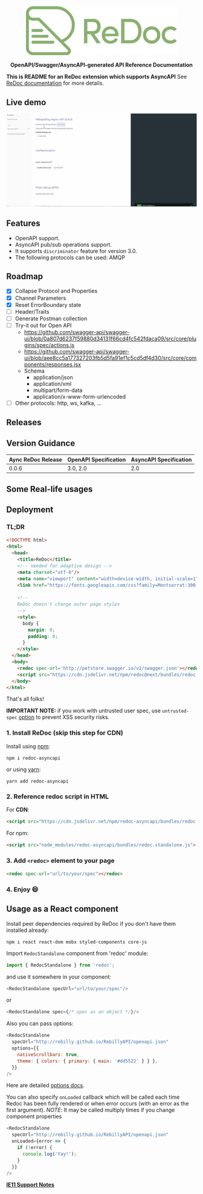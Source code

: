 <div align="center">
  <img alt="ReDoc logo" src="https://raw.githubusercontent.com/ivamuno/redoc-asyncapi/master/docs/images/redoc-logo.png" width="400px" />

  **OpenAPI/Swagger/AsyncAPI-generated API Reference Documentation**
</div>

**This is README for an ReDoc extension which supports AsyncAPI**
See [ReDoc documentation](https://github.com/Redocly/redoc) for more details.

## Live demo

![ReDoc demo](./docs/images/redoc-asyncapi.gif)

## Features
- OpenAPI support.
- AsyncAPI pub/sub operations support.
- It supports `discriminator` feature for version 3.0.
- The following protocols can be used: AMQP

## Roadmap
  - [x] Collapse Protocol and Properties
  - [x] Channel Parameters
  - [x] Reset ErrorBoundary state
  - [ ] Header/Traits
  - [ ] Generate Postman collection
  - [ ] Try-it out for Open API
    - https://github.com/swagger-api/swagger-ui/blob/0a807d6237f59880d34131f66cd4fc542fdaca09/src/core/plugins/spec/actions.js
    - https://github.com/swagger-api/swagger-ui/blob/aee8cc5a177327203fb5d5fa91ef1c5cd5df4d30/src/core/components/responses.jsx
    - Schema
      - application/json
      - application/xml
      - multipart/form-data
      - application/x-www-form-urlencoded
  - [ ] Other protocols: http, ws, kafka, ...

## Releases

## Version Guidance
| Aync ReDoc Release | OpenAPI Specification | AsyncAPI Specification |
|:-------------------|:----------------------|:-----------------------|
| 0.0.6              | 3.0, 2.0              | 2.0                    |

## Some Real-life usages

## Deployment

### TL;DR

```html
<!DOCTYPE html>
<html>
  <head>
    <title>ReDoc</title>
    <!-- needed for adaptive design -->
    <meta charset="utf-8"/>
    <meta name="viewport" content="width=device-width, initial-scale=1">
    <link href="https://fonts.googleapis.com/css?family=Montserrat:300,400,700|Roboto:300,400,700" rel="stylesheet">

    <!--
    ReDoc doesn't change outer page styles
    -->
    <style>
      body {
        margin: 0;
        padding: 0;
      }
    </style>
  </head>
  <body>
    <redoc spec-url='http://petstore.swagger.io/v2/swagger.json'></redoc>
    <script src="https://cdn.jsdelivr.net/npm/redoc@next/bundles/redoc.standalone.js"> </script>
  </body>
</html>
```
That's all folks!

**IMPORTANT NOTE:** if you work with untrusted user spec, use `untrusted-spec` [option](#redoc-options-object) to prevent XSS security risks.

### 1. Install ReDoc (skip this step for CDN)
Install using [npm](https://docs.npmjs.com/getting-started/what-is-npm):

    npm i redoc-asyncapi

or using [yarn](https://yarnpkg.com):

    yarn add redoc-asyncapi

### 2. Reference redoc script in HTML
For **CDN**:
```html
<script src="https://cdn.jsdelivr.net/npm/redoc-asyncapi/bundles/redoc.standalone.js"> </script>
```

For npm:
```html
<script src="node_modules/redoc-asyncapi/bundles/redoc.standalone.js"> </script>
```

### 3. Add `<redoc>` element to your page
```html
<redoc spec-url="url/to/your/spec"></redoc>
```

### 4. Enjoy :smile:


## Usage as a React component

Install peer dependencies required by ReDoc if you don't have them installed already:

    npm i react react-dom mobx styled-components core-js

Import `RedocStandalone` component from 'redoc' module:

```js
import { RedocStandalone } from 'redoc';
```

and use it somewhere in your component:

```js
<RedocStandalone specUrl="url/to/your/spec"/>
```

or

```js
<RedocStandalone spec={/* spec as an object */}/>
```

Also you can pass options:

```js
<RedocStandalone
  specUrl="http://rebilly.github.io/RebillyAPI/openapi.json"
  options={{
    nativeScrollbars: true,
    theme: { colors: { primary: { main: '#dd5522' } } },
  }}
/>
```

Here are detailed [options docs](#redoc-options-object).

You can also specify `onLoaded` callback which will be called each time Redoc has been fully rendered or when error occurs (with an error as the first argument). *NOTE*: It may be called multiply times if you change component properties

```js
<RedocStandalone
  specUrl="http://rebilly.github.io/RebillyAPI/openapi.json"
  onLoaded={error => {
    if (!error) {
      console.log('Yay!');
    }
  }}
/>
```

[**IE11 Support Notes**](docs/usage-with-ie11.md)
